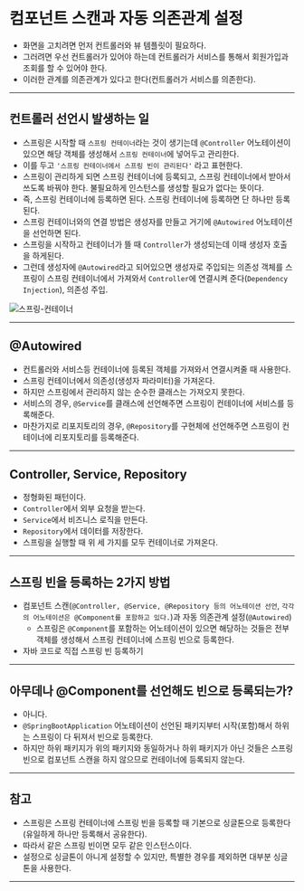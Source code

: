 # 컴포넌트 스캔과 자동 의존관계 설정
- 화면을 고치려면 먼저 컨트롤러와 뷰 템플릿이 필요하다.
- 그러려면 우선 컨트롤러가 있어야 하는데 컨트롤러가 서비스를 통해서 회원가입과 조회를 할 수 있어야 한다.
- 이러한 관계를 의존관계가 있다고 한다(컨트롤러가 서비스를 의존한다).

---

## 컨트롤러 선언시 발생하는 일
- 스프링은 시작할 때 `스프링 컨테이너`라는 것이 생기는데 `@Controller` 어노테이션이 있으면 해당 객체를 생성해서 `스프링 컨테이너`에 넣어두고 관리한다.
- 이를 두고 `'스프링 컨테이너에서 스프링 빈이 관리된다'` 라고 표현한다.
- 스프링이 관리하게 되면 스프링 컨테이너에 등록되고, 스프링 컨테이너에서 받아서 쓰도록 바꿔야 한다. 불필요하게 인스턴스를 생성할 필요가 없다는 뜻이다.
- 즉, 스프링 컨테이너에 등록하면 된다. 스프링 컨테이너에 등록하면 단 하나만 등록된다.
- 스프링 컨테이너와의 연결 방법은 생성자를 만들고 거기에 `@Autowired` 어노테이션을 선언하면 된다.
- 스프링을 시작하고 컨테이너가 뜰 때 `Controller`가 생성되는데 이때 생성자 호출을 하게된다.
- 그런데 생성자에 `@Autowired`라고 되어있으면 생성자로 주입되는 의존성 객체를 스프링이 스프링 컨테이너에서 가져와서 `Controller`에 연결시켜 준다(`Dependency Injection`), 의존성 주입.

![스프링-컨테이너](https://user-images.githubusercontent.com/68052095/102889452-08514f00-449e-11eb-8317-8b56a7c7f88a.PNG)

---

## @Autowired
- 컨트롤러와 서비스등 컨테이너에 등록된 객체를 가져와서 연결시켜줄 때 사용한다.
- 스프링 컨테이너에서 의존성(생성자 파라미터)을 가져온다.
- 하지만 스프링에서 관리하지 않는 순수한 클래스는 가져오지 못한다.
- 서비스의 경우, `@Service`를 클래스에 선언해주면 스프링이 컨테이너에 서비스를 등록해준다.
- 마찬가지로 리포지토리의 경우, `@Repository`를 구현체에 선언해주면 스프링이 컨테이너에 리포지토리를 등록해준다.

---

## Controller, Service, Repository
- 정형화된 패턴이다.
- `Controller`에서 외부 요청을 받는다.
- `Service`에서 비즈니스 로직을 만든다.
- `Repository`에서 데이터를 저장한다.
- 스프링을 실행할 때 위 세 가지를 모두 컨테이너로 가져온다.

---

## 스프링 빈을 등록하는 2가지 방법
- 컴포넌트 스캔(`@Controller, @Service, @Repository 등의 어노테이션 선언`, `각각의 어노테이션은 @Component를 포함하고 있다.`)과 자동 의존관계 설정(`@Autowired`)
    - 스프링은 `@Component`를 포함하는 어노테이션이 있으면 해당하는 것들은 전부 객체를 생성해서 스프링 컨테이너에 스프링 빈으로 등록한다.
- 자바 코드로 직접 스프링 빈 등록하기

---

## 아무데나 @Component를 선언해도 빈으로 등록되는가?
- 아니다.
- `@SpringBootApplication` 어노테이션이 선언된 패키지부터 시작(포함)해서 하위는 스프링이 다 뒤져서 빈으로 등록한다.
- 하지만 하위 패키지가 위의 패키지와 동일하거나 하위 패키지가 아닌 것들은 스프링 빈으로 컴포넌트 스캔을 하지 않으므로 컨테이너에 등록되지 않는다.

---

## 참고
- 스프링은 스프링 컨테이너에 스프링 빈을 등록할 때 기본으로 싱글톤으로 등록한다(유일하게 하나만 등록해서 공유한다).
- 따라서 같은 스프링 빈이면 모두 같은 인스턴스이다.
- 설정으로 싱글톤이 아니게 설정할 수 있지만, 특별한 경우를 제외하면 대부분 싱글톤을 사용한다.

---